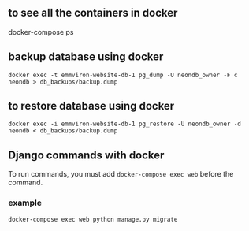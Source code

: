 ## to see all the containers in docker
docker-compose ps


## backup database using docker
`docker exec -t emmviron-website-db-1 pg_dump -U neondb_owner -F c neondb > db_backups/backup.dump`

## to restore database using docker
`docker exec -i emmviron-website-db-1 pg_restore -U neondb_owner -d neondb < db_backups/backup.dump`

## Django commands with docker
To run commands, you must add `docker-compose exec web` before the command.

### example
`docker-compose exec web python manage.py migrate`